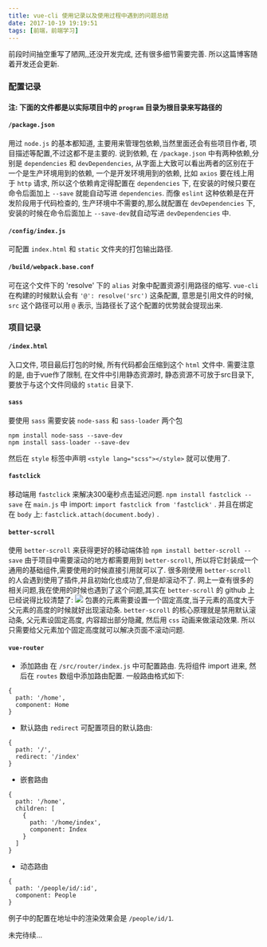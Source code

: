 ```yaml
---
title: vue-cli 使用记录以及使用过程中遇到的问题总结
date: 2017-10-19 19:19:51
tags: [前端，前端学习]
---
```

前段时间抽空重写了陋网,,还没开发完成, 还有很多细节需要完善. 所以这篇博客随着开发还会更新.
<!-- more -->
### 配置记录
#### 注: 下面的文件都是以实际项目中的 `program` 目录为根目录来写路径的
#### `/package.json`
用过 `node.js` 的基本都知道, 主要用来管理包依赖,当然里面还会有些项目作者, 项目描述等配置,不过这都不是主要的.
说到依赖, 在 `/package.json` 中有两种依赖,分别是 `dependencies` 和 `devDependencies`, 从字面上大致可以看出两者的区别在于一个是生产环境用到的依赖, 一个是开发环境用到的依赖, 比如 `axios` 要在线上用于 `http` 请求, 所以这个依赖肯定得配置在 `dependencies` 下, 在安装的时候只要在命令后面加上 `--save` 就能自动写进 `dependencies`. 而像 `eslint` 这种依赖是在开发阶段用于代码检查的, 生产环境中不需要的,那么就配置在 `devDependencies` 下, 安装的时候在命令后面加上 `--save-dev`就自动写进 `devDependencies` 中.
#### `/config/index.js`
可配置 `index.html` 和 `static` 文件夹的打包输出路径.
#### `/build/webpack.base.conf`
可在这个文件下的 'resolve' 下的 `alias` 对象中配置资源引用路径的缩写. 	`vue-cli` 在构建的时候默认会有 `'@': resolve('src')` 这条配置, 意思是引用文件的时候, `src` 这个路径可以用 `@` 表示, 当路径长了这个配置的优势就会提现出来. 
### 项目记录
#### `/index.html`
入口文件, 项目最后打包的时候, 所有代码都会压缩到这个 `html` 文件中.
需要注意的是, 由于vue作了限制, 在文件中引用静态资源时, 静态资源不可放于src目录下, 要放于与这个文件同级的 `static` 目录下.
#### `sass`
要使用 `sass` 需要安装 `node-sass` 和 `sass-loader` 两个包
```
npm install node-sass --save-dev
npm install sass-loader --save-dev
```
然后在 `style` 标签中声明 `<style lang="scss"></style>` 就可以使用了.
#### `fastclick`
移动端用 `fastclick` 来解决300毫秒点击延迟问题.
`npm install fastclick --save`
在 `main.js` 中 import: `import fastclick from 'fastclick'` .
并且在绑定在 `body` 上: `fastclick.attach(document.body)` .
####  `better-scroll`
使用 `better-scroll` 来获得更好的移动端体验
`npm install better-scroll --save`
由于项目中需要滚动的地方都需要用到 `better-scroll`, 所以将它封装成一个通用的基础组件,需要使用的时候直接引用就可以了.
很多刚使用 `better-scroll` 的人会遇到使用了插件,并且初始化也成功了,但是却滚动不了. 网上一查有很多的相关问题,我在使用的时候也遇到了这个问题,其实在 `better-scroll` 的 github 上已经说得比较清楚了:
<img src="https://camo.githubusercontent.com/fd2fd41d5bc70502acb590d53f2084248587cb85/687474703a2f2f7374617469632e67616c696c656f2e7869616f6a756b656a692e636f6d2f7374617469632f746d732f736869656c642f7363726f6c6c2d342e706e67">
包裹的元素需要设置一个固定高度,当子元素的高度大于父元素的高度的时候就好出现滚动条. `better-scroll` 的核心原理就是禁用默认滚动条, 父元素设固定高度, 内容超出部分隐藏, 然后用 `css` 动画来做滚动效果.
所以只需要给父元素加个固定高度就可以解决页面不滚动问题.
#### `vue-router`
* 添加路由
在 `/src/router/index.js` 中可配置路由. 先将组件 import 进来, 然后在 `routes` 数组中添加路由配置. 一般路由格式如下:
```
{
  path: '/home',
  component: Home
}
```
* 默认路由
`redirect` 可配置项目的默认路由:
```
{
  path: '/',
  redirect: '/index'
}
```
* 嵌套路由
```
{
  path: '/home',
  children: [
    {
      path: '/home/index',
      component: Index
    }
  ]
}
```
* 动态路由
```
{
  path: '/people/id/:id',
  component: People
}
```
例子中的配置在地址中的渲染效果会是 `/people/id/1`.



未完待续...